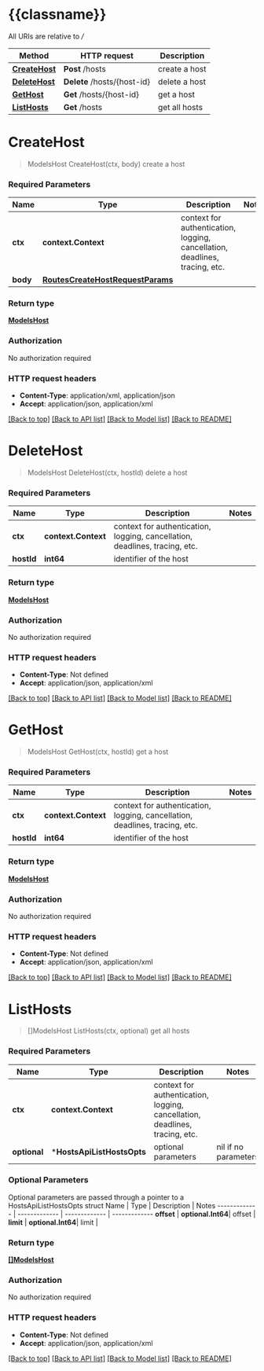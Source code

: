 # {{classname}}

All URIs are relative to */*

Method | HTTP request | Description
------------- | ------------- | -------------
[**CreateHost**](HostsApi.md#CreateHost) | **Post** /hosts | create a host
[**DeleteHost**](HostsApi.md#DeleteHost) | **Delete** /hosts/{host-id} | delete a host
[**GetHost**](HostsApi.md#GetHost) | **Get** /hosts/{host-id} | get a host
[**ListHosts**](HostsApi.md#ListHosts) | **Get** /hosts | get all hosts

# **CreateHost**
> ModelsHost CreateHost(ctx, body)
create a host

### Required Parameters

Name | Type | Description  | Notes
------------- | ------------- | ------------- | -------------
 **ctx** | **context.Context** | context for authentication, logging, cancellation, deadlines, tracing, etc.
  **body** | [**RoutesCreateHostRequestParams**](RoutesCreateHostRequestParams.md)|  | 

### Return type

[**ModelsHost**](models.Host.md)

### Authorization

No authorization required

### HTTP request headers

 - **Content-Type**: application/xml, application/json
 - **Accept**: application/json, application/xml

[[Back to top]](#) [[Back to API list]](../README.md#documentation-for-api-endpoints) [[Back to Model list]](../README.md#documentation-for-models) [[Back to README]](../README.md)

# **DeleteHost**
> ModelsHost DeleteHost(ctx, hostId)
delete a host

### Required Parameters

Name | Type | Description  | Notes
------------- | ------------- | ------------- | -------------
 **ctx** | **context.Context** | context for authentication, logging, cancellation, deadlines, tracing, etc.
  **hostId** | **int64**| identifier of the host | 

### Return type

[**ModelsHost**](models.Host.md)

### Authorization

No authorization required

### HTTP request headers

 - **Content-Type**: Not defined
 - **Accept**: application/json, application/xml

[[Back to top]](#) [[Back to API list]](../README.md#documentation-for-api-endpoints) [[Back to Model list]](../README.md#documentation-for-models) [[Back to README]](../README.md)

# **GetHost**
> ModelsHost GetHost(ctx, hostId)
get a host

### Required Parameters

Name | Type | Description  | Notes
------------- | ------------- | ------------- | -------------
 **ctx** | **context.Context** | context for authentication, logging, cancellation, deadlines, tracing, etc.
  **hostId** | **int64**| identifier of the host | 

### Return type

[**ModelsHost**](models.Host.md)

### Authorization

No authorization required

### HTTP request headers

 - **Content-Type**: Not defined
 - **Accept**: application/json, application/xml

[[Back to top]](#) [[Back to API list]](../README.md#documentation-for-api-endpoints) [[Back to Model list]](../README.md#documentation-for-models) [[Back to README]](../README.md)

# **ListHosts**
> []ModelsHost ListHosts(ctx, optional)
get all hosts

### Required Parameters

Name | Type | Description  | Notes
------------- | ------------- | ------------- | -------------
 **ctx** | **context.Context** | context for authentication, logging, cancellation, deadlines, tracing, etc.
 **optional** | ***HostsApiListHostsOpts** | optional parameters | nil if no parameters

### Optional Parameters
Optional parameters are passed through a pointer to a HostsApiListHostsOpts struct
Name | Type | Description  | Notes
------------- | ------------- | ------------- | -------------
 **offset** | **optional.Int64**| offset | 
 **limit** | **optional.Int64**| limit | 

### Return type

[**[]ModelsHost**](*models.Host.md)

### Authorization

No authorization required

### HTTP request headers

 - **Content-Type**: Not defined
 - **Accept**: application/json, application/xml

[[Back to top]](#) [[Back to API list]](../README.md#documentation-for-api-endpoints) [[Back to Model list]](../README.md#documentation-for-models) [[Back to README]](../README.md)

